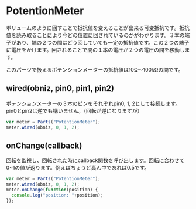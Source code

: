# PotentionMeter
ボリュームのように回すことで抵抗値を変えることが出来る可変抵抗です。抵抗値を読み取ることにより今どの位置に回されているのかがわかります。３本の端子があり、端の２つの間はどう回していても一定の抵抗値です。この２つの端子に電圧をかけます。回されることで間の１本の電圧が２つの電圧の間を移動します。

このパーツで扱えるポテンションメーターの抵抗値は10Ω〜100kΩの間です。

## wired(obniz, pin0, pin1, pin2)
ポテンションメーターの３本のピンをそれぞれpin0, 1, 2として接続します。pin0とpin2は逆でも構いません。（回転が逆になりますが）
```Javascript
var meter = Parts("PotentionMeter");
meter.wired(obniz, 0, 1, 2);
```
## onChange(callback)
回転を監視し、回転された時にcallback関数を呼び出します。回転に合わせて0~1の値が返ります。例えばちょうど真ん中であれば0.5です。
```Javascript
var meter = Parts("PotentionMeter");
meter.wired(obniz, 0, 1, 2);
meter.onChange(function(position) {
  console.log("position: "+position);
});
```